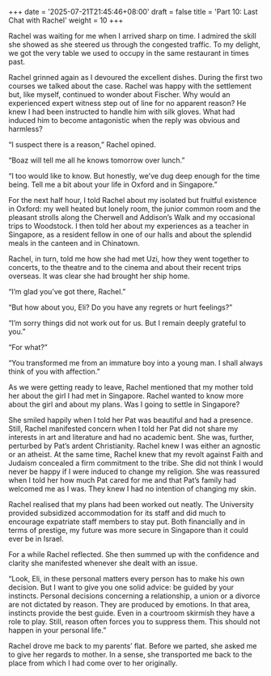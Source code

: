 +++
date = '2025-07-21T21:45:46+08:00'
draft = false
title = 'Part 10: Last Chat with Rachel'
weight = 10
+++

Rachel was waiting for me when I arrived sharp on time. I admired the skill she showed as she steered us through the congested traffic. To my delight, we got the very table we used to occupy in the same restaurant in times past.

Rachel grinned again as I devoured the excellent dishes. During the first two courses we talked about the case. Rachel was happy with the settlement but, like myself, continued to wonder about Fischer. Why would an experienced expert witness step out of line for no apparent reason? He knew I had been instructed to handle him with silk gloves. What had induced him to become antagonistic when the reply was obvious and harmless?

“I suspect there is a reason,” Rachel opined.

“Boaz will tell me all he knows tomorrow over lunch.”

“I too would like to know. But honestly, we’ve dug deep enough for the time being. Tell me a bit about your life in Oxford and in Singapore.”

For the next half hour, I told Rachel about my isolated but fruitful existence in Oxford: my well heated but lonely room, the junior common room and the pleasant strolls along the Cherwell and  Addison’s Walk and my occasional trips to Woodstock. I then told her about my experiences as a teacher in Singapore, as a resident fellow in one of our halls and about the splendid meals in the canteen and in Chinatown.   

Rachel, in turn, told me how she had met Uzi, how they went together to concerts, to the theatre and to the cinema and about their recent trips overseas. It was clear she had brought her ship home.

“I’m glad you’ve got there, Rachel.”

“But how about you, Eli? Do you have any regrets or hurt feelings?”

“I’m sorry things did not work out for us. But I remain deeply grateful to you.”

“For what?”

“You transformed me from an immature boy into a young man. I shall always think of you with affection.”

As we were getting ready to leave, Rachel mentioned that my mother told her about the girl I had met in Singapore. Rachel wanted to know more about the girl and about my plans. Was I going to settle in Singapore?

She smiled happily when I told her Pat was beautiful and had a presence. Still, Rachel manifested concern when I told her Pat did not share my interests in art and literature and had no academic bent. She was, further, perturbed by Pat’s ardent Christianity. Rachel knew I was either an agnostic or an atheist. At the same time, Rachel knew that my revolt against Faith and Judaism concealed a firm commitment to the tribe. She did not think I would never be happy if I were induced to change my religion. She was reassured when I told her how much Pat cared for me and that Pat’s family had welcomed me as I was. They knew I had no intention of changing my skin.

Rachel realised that my plans had been worked out neatly. The University provided subsidized accommodation for its staff and did much to encourage expatriate staff members to stay put. Both financially and in terms of prestige, my future was more secure in Singapore than it could ever be in Israel.

For a while Rachel reflected. She then summed up with the confidence and clarity she manifested whenever she dealt with an issue.

“Look, Eli, in these personal matters every person  has to make his own decision. But I want to give you one solid advice: be guided by your instincts. Personal decisions concerning a relationship, a union or a divorce are not dictated by reason. They are produced by emotions. In that area, instincts provide the best guide. Even in a courtroom skirmish they have a role to play. Still, reason often forces you to suppress them. This should not happen in your personal life.”

Rachel drove me back to my parents’ flat. Before we parted, she asked me to give her regards to mother. In a sense, she transported me back to the place from which I had come over to her originally.